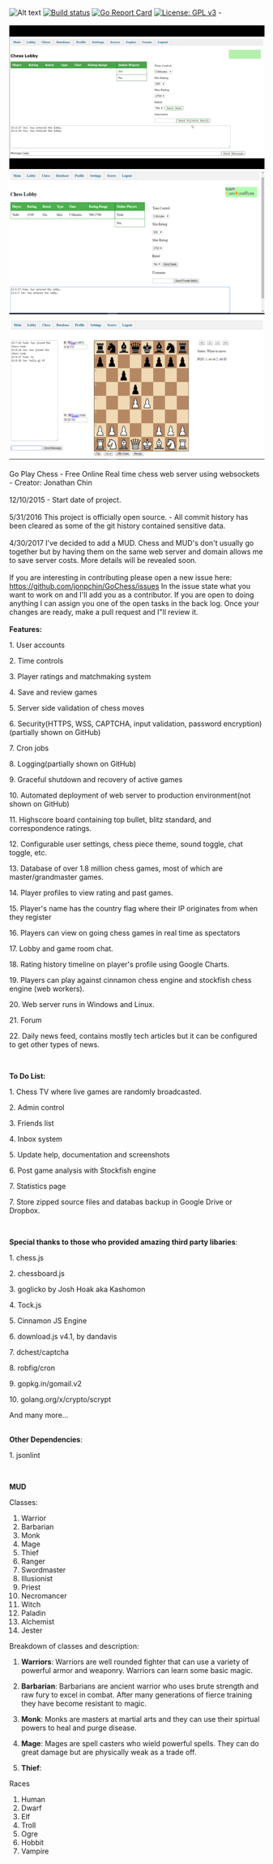 ![Alt text](https://travis-ci.org/jonpchin/GoChess.svg?branch=master "Travis CI Go Play Chess Image")
[![Build status](https://ci.appveyor.com/api/projects/status/96kvdw3mr190y854?svg=true)](https://ci.appveyor.com/project/jonpchin/gochess)
[![Go Report Card](https://goreportcard.com/badge/github.com/jonpchin/gochess)](https://goreportcard.com/report/github.com/jonpchin/gochess)
[![License: GPL v3](https://img.shields.io/badge/License-GPL%20v3-blue.svg)](http://www.gnu.org/licenses/gpl-3.0)
-<br><br>
![Alt text](/img/gif/goplaychessdemo_shrink.gif?raw=true "Go Play Chess Demo")
<br>
![Alt text](/img/screenshots/lobbyResize.png?raw=true "Chess Lobby")
<br>
![Alt text](/img/screenshots/gameResize.png?raw=true "Chess Room")
<br><br>
Go Play Chess - Free Online Real time chess web server using websockets - Creator: Jonathan Chin<br><br>
12/10/2015 - Start date of project.<br><br>
5/31/2016 This project is officially open source. - All commit history has been cleared as some of the git history contained sensitive data. 
<br><br>
4/30/2017 I've decided to add a MUD. Chess and MUD's don't usually go together but by having them on the same web server and domain allows me to save server costs. More details will be revealed soon.
<br><br>If you are interesting in contributing please open a new issue here:
https://github.com/jonpchin/GoChess/issues
In the issue state what you want to work on and I'll add you as a contributor. 
If you are open to doing anything I can assign you one of the open tasks in the back log.
Once your changes are ready, make a pull request and I"ll review it.
<br>
<br><b>Features:</b><br>
<p>1. User accounts</p>
<p>2. Time controls</p>
<p>3. Player ratings and matchmaking system </p>
<p>4. Save and review games</p>
<p>5. Server side validation of chess moves</p>
<p>6. Security(HTTPS, WSS, CAPTCHA, input validation, password encryption)(partially shown on GitHub)</p>
<p>7. Cron jobs</p>
<p>8. Logging(partially shown on GitHub)</p>
<p>9. Graceful shutdown and recovery of active games</p>
<p>10. Automated deployment of web server to production environment(not shown on GitHub)</p>
<p>11. Highscore board containing top bullet, blitz standard, and correspondence ratings.</p>
<p>12. Configurable user settings, chess piece theme, sound toggle, chat toggle, etc.</p>
<p>13. Database of over 1.8 million chess games, most of which are master/grandmaster games.</p>
<p>14. Player profiles to view rating and past games.</p>
<p>15. Player's name has the country flag where their IP originates from when they register</p>
<p>16. Players can view on going chess games in real time as spectators</p>
<p>17. Lobby and game room chat.</p>
<p>18. Rating history timeline on player's profile using Google Charts.</p>
<p>19. Players can play against cinnamon chess engine and stockfish chess engine (web workers).</p>
<p>20. Web server runs in Windows and Linux.</p>
<p>21. Forum</p>
<p>22. Daily news feed, contains mostly tech articles but it can be configured to get other types of news.</p>
<br>
<p><b>To Do List:</b></p>
<p>1. Chess TV where live games are randomly broadcasted.</p>
<p>2. Admin control</p>
<p>3. Friends list</p>
<p>4. Inbox system</p>
<p>5. Update help, documentation and screenshots</p>
<p>6. Post game analysis with Stockfish engine</p>
<p>7. Statistics page</p>
<p>7. Store zipped source files and databas backup in Google Drive or Dropbox.</p>
<br>

<b>Special thanks to those who provided amazing third party libaries</b>:
<p>1. chess.js</p>
<p>2. chessboard.js</p>
<p>3. goglicko by Josh Hoak aka Kashomon</p>
<p>4. Tock.js</p>
<p>5. Cinnamon JS Engine</p>
<p>6. download.js v4.1, by dandavis</p>
<p>7. dchest/captcha</p>
<p>8. robfig/cron</p>
<p>9. gopkg.in/gomail.v2 </p>
<p>10. golang.org/x/crypto/scrypt </p>
<p>And many more...</p>

<br>
<b>Other Dependencies</b>:
<p>1. jsonlint</p>
<br>

<b>MUD</b>

Classes:

1. Warrior
2. Barbarian 
3. Monk
4. Mage
5. Thief
6. Ranger
7. Swordmaster
8. Illusionist
9. Priest
10. Necromancer
11. Witch
12. Paladin
13. Alchemist
14. Jester

Breakdown of classes and description:

1. <b>Warriors</b>:
Warriors are well rounded fighter that can use a variety of powerful armor and weaponry. 
Warriors can learn some basic magic.

2. <b>Barbarian</b>: 
Barbarians are ancient warrior who uses brute strength and raw fury
to excel in combat. After many generations of fierce training they have become resistant to magic.

3. <b>Monk</b>:
Monks are masters at martial arts and they can use their spirtual powers to heal and purge disease.

4. <b>Mage</b>:
Mages are spell casters who wield powerful spells. They can do great damage but are physically weak
as a trade off.

5. <b>Thief</b>:

Races
1. Human
2. Dwarf
3. Elf
4. Troll
5. Ogre
6. Hobbit
7. Vampire